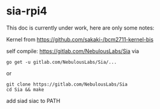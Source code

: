 # sia-rpi4

This doc is currently under work, here are only some notes:

Kernel from https://github.com/sakaki-/bcm2711-kernel-bis

self compile: https://gitlab.com/NebulousLabs/Sia 
via
```
go get -u gitlab.com/NebulousLabs/Sia/...
```
or
```
git clone https://gitlab.com/NebulousLabs/Sia
cd Sia && make
```

add siad siac to PATH
